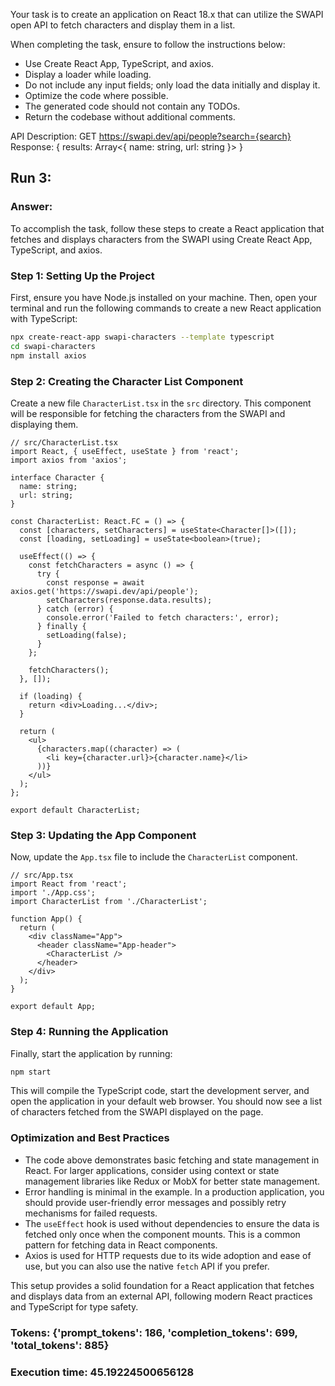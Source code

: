 Your task is to create an application on React 18.x that can utilize the SWAPI open API to fetch characters and display them in a list.

When completing the task, ensure to follow the instructions below:
- Use Create React App, TypeScript, and axios.
- Display a loader while loading.
- Do not include any input fields; only load the data initially and display it.
- Optimize the code where possible.
- The generated code should not contain any TODOs.
- Return the codebase without additional comments.

API Description:
GET https://swapi.dev/api/people?search={search}
Response:
{ results: Array<{ name: string, url: string }> }

## Run 3:
### Answer:
To accomplish the task, follow these steps to create a React application that fetches and displays characters from the SWAPI using Create React App, TypeScript, and axios.

### Step 1: Setting Up the Project

First, ensure you have Node.js installed on your machine. Then, open your terminal and run the following commands to create a new React application with TypeScript:

```bash
npx create-react-app swapi-characters --template typescript
cd swapi-characters
npm install axios
```

### Step 2: Creating the Character List Component

Create a new file `CharacterList.tsx` in the `src` directory. This component will be responsible for fetching the characters from the SWAPI and displaying them.

```tsx
// src/CharacterList.tsx
import React, { useEffect, useState } from 'react';
import axios from 'axios';

interface Character {
  name: string;
  url: string;
}

const CharacterList: React.FC = () => {
  const [characters, setCharacters] = useState<Character[]>([]);
  const [loading, setLoading] = useState<boolean>(true);

  useEffect(() => {
    const fetchCharacters = async () => {
      try {
        const response = await axios.get('https://swapi.dev/api/people');
        setCharacters(response.data.results);
      } catch (error) {
        console.error('Failed to fetch characters:', error);
      } finally {
        setLoading(false);
      }
    };

    fetchCharacters();
  }, []);

  if (loading) {
    return <div>Loading...</div>;
  }

  return (
    <ul>
      {characters.map((character) => (
        <li key={character.url}>{character.name}</li>
      ))}
    </ul>
  );
};

export default CharacterList;
```

### Step 3: Updating the App Component

Now, update the `App.tsx` file to include the `CharacterList` component.

```tsx
// src/App.tsx
import React from 'react';
import './App.css';
import CharacterList from './CharacterList';

function App() {
  return (
    <div className="App">
      <header className="App-header">
        <CharacterList />
      </header>
    </div>
  );
}

export default App;
```

### Step 4: Running the Application

Finally, start the application by running:

```bash
npm start
```

This will compile the TypeScript code, start the development server, and open the application in your default web browser. You should now see a list of characters fetched from the SWAPI displayed on the page.

### Optimization and Best Practices

- The code above demonstrates basic fetching and state management in React. For larger applications, consider using context or state management libraries like Redux or MobX for better state management.
- Error handling is minimal in the example. In a production application, you should provide user-friendly error messages and possibly retry mechanisms for failed requests.
- The `useEffect` hook is used without dependencies to ensure the data is fetched only once when the component mounts. This is a common pattern for fetching data in React components.
- Axios is used for HTTP requests due to its wide adoption and ease of use, but you can also use the native `fetch` API if you prefer.

This setup provides a solid foundation for a React application that fetches and displays data from an external API, following modern React practices and TypeScript for type safety.
### Tokens: {'prompt_tokens': 186, 'completion_tokens': 699, 'total_tokens': 885}
### Execution time: 45.19224500656128
